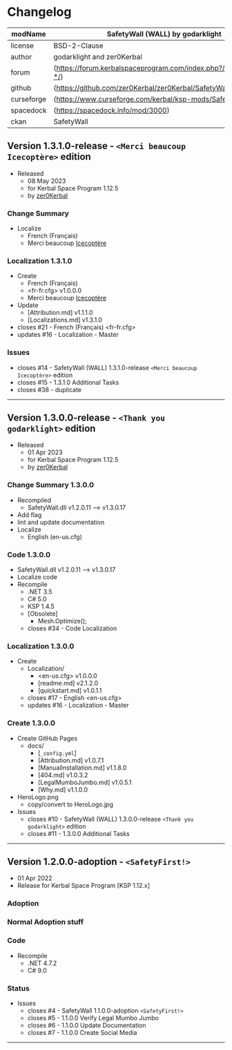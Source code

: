 # Changelog  
  
| modName    | SafetyWall (WALL) by godarklight                                  |
| ---------- | ----------------------------------------------------------------- |
| license    | BSD-2-Clause                                                      |
| author     | godarklight and zer0Kerbal                                        |
| forum      | (https://forum.kerbalspaceprogram.com/index.php?/topic/207496-*/) |
| github     | (https://github.com/zer0Kerbal/zer0Kerbal/SafetyWall)             |
| curseforge | (https://www.curseforge.com/kerbal/ksp-mods/SafetyWall)           |
| spacedock  | (https://spacedock.info/mod/3000)                                 |
| ckan       | SafetyWall                                                        |

## Version 1.3.1.0-release - `<Merci beaucoup Icecoptère>` edition

* Released
  * 08 May 2023
  * for Kerbal Space Program 1.12.5
  * by [zer0Kerbal](https://github.com/zer0Kerbal)

### Change Summary

* Localize
  * French (Français)
  * Merci beaucoup [Icecoptère](https://github.com/Icecoptere)

### Localization 1.3.1.0

* Create
  * French (Français)
  * <fr-fr.cfg> v1.0.0.0
  * Merci beaucoup [Icecoptère](https://github.com/Icecoptere)
* Update
  * [Attribution.md] v1.1.1.0
  * [Localizations.md] v1.3.1.0
* closes #21 - French (Français) <fr-fr.cfg>
* updates #16 - Localization - Master

### Issues

* closes #14 - SafetyWall (WALL) 1.3.1.0-release `<Merci beaucoup Icecoptère>` edition
* closes #15 - 1.3.1.0 Additional Tasks
* closes #38 - duplicate

---

## Version 1.3.0.0-release - `<Thank you godarklight>` edition

* Released
  * 01 Apr 2023
  * for Kerbal Space Program 1.12.5
  * by [zer0Kerbal](https://github.com/zer0Kerbal)

### Change Summary 1.3.0.0

* Recompiled
  * SafetyWall.dll v1.2.0.11 --> v1.3.0.17
* Add flag
* lint and update documentation
* Localize
  * English (en-us.cfg)

### Code 1.3.0.0

* SafetyWall.dll v1.2.0.11 --> v1.3.0.17
* Localize code
* Recompile
  * .NET 3.5
  * C# 5.0
  * KSP 1.4.5
  * [Obsolete]
    * Mesh.Optimize();
  * closes #34 - Code Localization

### Localization 1.3.0.0

* Create
  * Localization/
    * <en-us.cfg> v1.0.0.0
    * [readme.md] v2.1.2.0
    * [quickstart.md] v1.0.1.1
  * closes #17 - English <en-us.cfg>
  * updates #16 - Localization - Master

### Create 1.3.0.0

* Create GitHub Pages
  * docs/
    * [`_config.yml`]
    * [Attribution.md] v1.0.7.1
    * [ManualInstallation.md] v1.1.8.0
    * [404.md] v1.0.3.2
    * [LegalMumboJumbo.md] v1.0.5.1
    * [Why.md] v1.1.0.0
* HeroLogo.png
  * copy/convert to HeroLogo.jpg
* Issues
  * closes #10 - SafetyWall (WALL) 1.3.0.0-release `<Thank you godarklight>` edition
  * closes #11 - 1.3.0.0 Additional Tasks

---

## Version 1.2.0.0-adoption - `<SafetyFirst!>`

* 01 Apr 2022  
* Release for Kerbal Space Program [KSP 1.12.x]

### Adoption

### Normal Adoption stuff

### Code

* Recompile
  * .NET 4.7.2
  * C# 9.0

### Status

* Issues
  * closes #4 - SafetyWall 1.1.0.0-adoption `<SafetyFirst!>`
  * closes #5 - 1.1.0.0 Verify Legal Mumbo Jumbo
  * closes #6 - 1.1.0.0 Update Documentation
  * closes #7 - 1.1.0.0 Create Social Media

---
